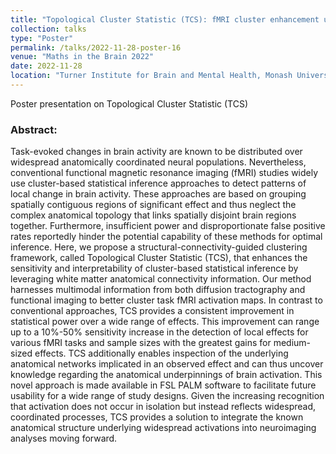 ```yaml
---
title: "Topological Cluster Statistic (TCS): fMRI cluster enhancement using anatomically-guided inference"
collection: talks
type: "Poster"
permalink: /talks/2022-11-28-poster-16
venue: "Maths in the Brain 2022"
date: 2022-11-28
location: "Turner Institute for Brain and Mental Health, Monash University"
---
```


Poster presentation on Topological Cluster Statistic (TCS)

### Abstract:

Task-evoked changes in brain activity are known to be distributed over widespread anatomically coordinated neural populations. Nevertheless, conventional functional magnetic resonance imaging (fMRI) studies widely use cluster-based statistical inference approaches to detect patterns of local change in brain activity. These approaches are based on grouping spatially contiguous regions of significant effect and thus neglect the complex anatomical topology that links spatially disjoint brain regions together. Furthermore, insufficient power and disproportionate false positive rates reportedly hinder the potential capability of these methods for optimal inference. Here, we propose a structural-connectivity-guided clustering framework, called Topological Cluster Statistic (TCS), that enhances the sensitivity and interpretability of cluster-based statistical inference by leveraging white matter anatomical connectivity information. Our method harnesses multimodal information from both diffusion tractography and functional imaging to better cluster task fMRI activation maps. In contrast to conventional approaches, TCS provides a consistent improvement in statistical power over a wide range of effects. This improvement can range up to a 10%-50% sensitivity increase in the detection of local effects for various fMRI tasks and sample sizes with the greatest gains for medium-sized effects. TCS additionally enables inspection of the underlying anatomical networks implicated in an observed effect and can thus uncover knowledge regarding the anatomical underpinnings of brain activation. This novel approach is made available in FSL PALM software to facilitate future usability for a wide range of study designs. Given the increasing recognition that activation does not occur in isolation but instead reflects widespread, coordinated processes, TCS provides a solution to integrate the known anatomical structure underlying widespread activations into neuroimaging analyses moving forward.

